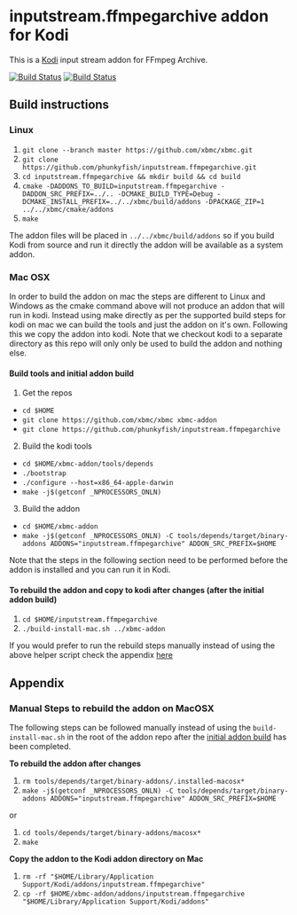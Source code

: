 # inputstream.ffmpegarchive addon for Kodi

This is a [Kodi](http://kodi.tv) input stream addon for FFmpeg Archive.

[![Build Status](https://travis-ci.org/xbmc/inputstream.ffmpegarchive.svg?branch=master)](https://travis-ci.org/xbmc/inputstream.ffmpegarchive)
[![Build Status](https://ci.appveyor.com/api/projects/status/github/xbmc/inputstream.ffmpegarchive?svg=true)](https://ci.appveyor.com/project/xbmc/inputstream-ffmpegarchive)

## Build instructions

### Linux

1. `git clone --branch master https://github.com/xbmc/xbmc.git`
2. `git clone https://github.com/phunkyfish/inputstream.ffmpegarchive.git`
3. `cd inputstream.ffmpegarchive && mkdir build && cd build`
4. `cmake -DADDONS_TO_BUILD=inputstream.ffmpegarchive -DADDON_SRC_PREFIX=../.. -DCMAKE_BUILD_TYPE=Debug -DCMAKE_INSTALL_PREFIX=../../xbmc/build/addons -DPACKAGE_ZIP=1 ../../xbmc/cmake/addons`
5. `make`

The addon files will be placed in `../../xbmc/build/addons` so if you build Kodi from source and run it directly the addon will be available as a system addon.

### Mac OSX

In order to build the addon on mac the steps are different to Linux and Windows as the cmake command above will not produce an addon that will run in kodi. Instead using make directly as per the supported build steps for kodi on mac we can build the tools and just the addon on it's own. Following this we copy the addon into kodi. Note that we checkout kodi to a separate directory as this repo will only only be used to build the addon and nothing else.

#### Build tools and initial addon build

1. Get the repos
 * `cd $HOME`
 * `git clone https://github.com/xbmc/xbmc xbmc-addon`
 * `git clone https://github.com/phunkyfish/inputstream.ffmpegarchive`
2. Build the kodi tools
 * `cd $HOME/xbmc-addon/tools/depends`
 * `./bootstrap`
 * `./configure --host=x86_64-apple-darwin`
 * `make -j$(getconf _NPROCESSORS_ONLN)`
3. Build the addon
 * `cd $HOME/xbmc-addon`
 * `make -j$(getconf _NPROCESSORS_ONLN) -C tools/depends/target/binary-addons ADDONS="inputstream.ffmpegarchive" ADDON_SRC_PREFIX=$HOME`

Note that the steps in the following section need to be performed before the addon is installed and you can run it in Kodi.

#### To rebuild the addon and copy to kodi after changes (after the initial addon build)

1. `cd $HOME/inputstream.ffmpegarchive`
2. `./build-install-mac.sh ../xbmc-addon`

If you would prefer to run the rebuild steps manually instead of using the above helper script check the appendix [here](#manual-steps-to-rebuild-the-addon-on-macosx)

## Appendix

### Manual Steps to rebuild the addon on MacOSX

The following steps can be followed manually instead of using the `build-install-mac.sh` in the root of the addon repo after the [initial addon build](#build-tools-and-initial-addon-build) has been completed.

**To rebuild the addon after changes**

1. `rm tools/depends/target/binary-addons/.installed-macosx*`
2. `make -j$(getconf _NPROCESSORS_ONLN) -C tools/depends/target/binary-addons ADDONS="inputstream.ffmpegarchive" ADDON_SRC_PREFIX=$HOME`

or

1. `cd tools/depends/target/binary-addons/macosx*`
2. `make`

**Copy the addon to the Kodi addon directory on Mac**

1. `rm -rf "$HOME/Library/Application Support/Kodi/addons/inputstream.ffmpegarchive"`
2. `cp -rf $HOME/xbmc-addon/addons/inputstream.ffmpegarchive "$HOME/Library/Application Support/Kodi/addons"`